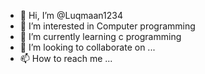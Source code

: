 - 👋 Hi, I’m @Luqmaan1234 
- 👀 I’m interested in Computer programming
- 🌱 I’m currently learning c programming
- 💞️ I’m looking to collaborate on ...
- 📫 How to reach me ...

<!---
Luqmaan1234/Luqmaan1234 is a ✨ special ✨ repository because its `README.md` (this file) appears on your GitHub profile.
You can click the Preview link to take a look at your changes.
--->
